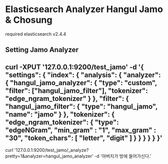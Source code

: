 # Elasticsearch Analyzer Hangul Jamo & Chosung

required elasticsearch v2.4.4

Setting Jamo Analyzer
--
curl -XPUT '127.0.0.1:9200/test_jamo' -d '{
  "settings": {
    "index": {
      "analysis": {
        "analyzer": {
          "hangul_jamo_analyzer": {
            "type": "custom",
            "filter": ["hangul_jamo_filter"],
            "tokenizer": "edge_ngram_tokenizer"
          }
        },
        "filter": {
          "hangul_jamo_filter": {
            "type": "hangul_jamo",
            "name": "jamo"
          }
        },
        "tokenizer": {
          "edge_ngram_tokenizer": {
            "type": "edgeNGram",
            "min_gram" : "1",
            "max_gram" : "30",
            "token_chars": [ "letter", "digit" ]
          }
        }
      }
    }
  }
}'
--
curl '127.0.0.1:9200/test_jamo/_analyze?pretty=1&analyzer=hangul_jamo_analyzer' -d '아버지가 방에 들어가신다.'
